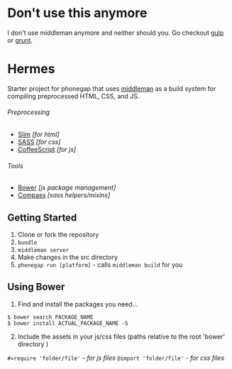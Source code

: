 # Don't use this anymore

I don't use middleman anymore and neither should you. Go checkout [gulp](http://gulpjs.com/) or [grunt](http://gruntjs.com/).

Hermes
===
Starter project for phonegap that uses [middleman](http://middlemanapp.com) as a build system
for compiling preprocessed HTML, CSS, and JS.

###### Preprocessing
- [Slim](http://slim-lang.com) *[for html]*
- [SASS](http://sass-lang.com) *[for css]*
- [CoffeeScript](http://coffeescript.org) *[for js]*

###### Tools
- [Bower](http://bower.io) *[js package management]*
- [Compass](http://compass-style.org) *[sass helpers/mixins]*

## Getting Started

1. Clone or fork the repository
2. `bundle`
3. `middleman server`
4. Make changes in the src directory
5. `phonegap run [platform]` - calls `middleman build` for you

## Using Bower

1. Find and install the packages you need...

  ```
  $ bower search PACKAGE_NAME
  $ bower install ACTUAL_PACKAGE_NAME -S
  ```

2. Include the assets in your js/css files (paths relative to the root 'bower' directory )

  `#=require 'folder/file'` - *for js files*
  `@import 'folder/file'` - *for css files*
